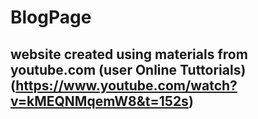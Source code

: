 # BlogPage

## website created using materials from youtube.com (user Online Tuttorials) (https://www.youtube.com/watch?v=kMEQNMqemW8&t=152s)
